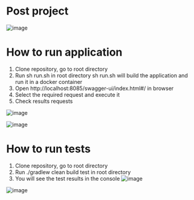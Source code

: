 # Post project
![image](https://github.com/shmelidzee/post-project/assets/100793483/dadf4002-5f3d-44f4-913c-4565dceebeda)


# How to run application
1. Clone repository, go to root directory
2. Run sh run.sh in root directory
sh run.sh will build the application and run it in a docker container
3. Open http://localhost:8085/swagger-ui/index.html#/ in browser
4. Select the required request and execute it
5. Check results requests
   
![image](https://github.com/shmelidzee/post-project/assets/100793483/b3ae7a62-51c9-43de-9496-9f0d2f4323af)

![image](https://github.com/shmelidzee/post-project/assets/100793483/af030c08-e78b-4e7e-b054-62cfbb1ee771)


# How to run tests
1. Clone repository, go to root directory
2. Run ./gradlew clean build test in root directory
3. You will see the test results in the console
![image](https://github.com/shmelidzee/post-project/assets/100793483/84b8a32a-0a4b-4dfb-81fe-c9593874eb8c)

![image](https://github.com/shmelidzee/post-project/assets/100793483/49c00b5b-8a8d-44e9-97cc-c42cf125819a)
